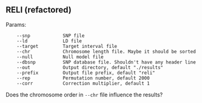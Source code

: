 ## RELI (refactored)

Params:
```
    --snp            SNP file
    --ld             LD file
    --target         Target interval file
    --chr            Chromosome length file. Maybe it should be sorted
    --null           Null model file
    --dbsnp          SNP database file. Shouldn't have any header line
    --out            Output directory, default "./results"
    --prefix         Output file prefix, default "reli"
    --rep            Permutation number, default 2000
    --corr           Correction multiplier, default 1
```


Does the chromosome order in `--chr` file influence the results?
